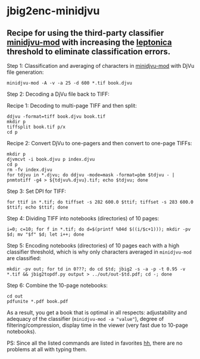 # jbig2enc-minidjvu

## Recipe for using the third-party classifier [minidjvu-mod](https://github.com/trufanov-nok/minidjvu-mod) with increasing the [leptonica](https://github.com/DanBloomberg/leptonica) threshold to eliminate classification errors.

Step 1: Classification and averaging of characters in [minidjvu-mod](https://github.com/trufanov-nok/minidjvu-mod) with DjVu file generation:
```shell
minidjvu-mod -A -v -a 25 -d 600 *.tif book.djvu
```
Step 2: Decoding a DjVu file back to TIFF:

Recipe 1: Decoding to multi-page TIFF and then split:
```shell
ddjvu -format=tiff book.djvu book.tif
mkdir p
tiffsplit book.tif p/x
cd p
```
Recipe 2: Convert DjVu to one-pagers and then convert to one-page TIFFs:
```shell
mkdir p
djvmcvt -i book.djvu p index.djvu
cd p
rm -fv index.djvu
for tdjvu in *.djvu; do ddjvu -mode=mask -format=pbm $tdjvu - | pnmtotiff -g4 > ${tdjvu%.djvu}.tif; echo $tdjvu; done
```

Step 3: Set DPI for TIFF:
```shell
for ttif in *.tif; do tiffset -s 282 600.0 $ttif; tiffset -s 283 600.0 $ttif; echo $ttif; done
```

Step 4: Dividing TIFF into notebooks (directories) of 10 pages:
```shell
i=0; c=10; for f in *.tif; do d=$(printf %04d $((i/$c+1))); mkdir -pv $d; mv "$f" $d; let i++; done
```

Step 5: Encoding notebooks (directories) of 10 pages each with a high classifier threshold, which is why only characters averaged in `minidjvu-mod` are classified:
```shell
mkdir -pv out; for td in 0???; do cd $td; jbig2 -s -a -p -t 0.95 -v *.tif && jbig2topdf.py output > ../out/out-$td.pdf; cd -; done
```
Step 6: Combine the 10-page notebooks:
```shell
cd out
pdfunite *.pdf book.pdf
```

As a result, you get a book that is optimal in all respects: adjustability and adequacy of the classifier (`minidjvu-mod -a "value"`), degree of filtering/compression, display time in the viewer (very fast due to 10-page notebooks).

PS: Since all the listed commands are listed in favorites [hh](https://github.com/dvorka/hstr), there are no problems at all with typing them.

